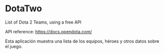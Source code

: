 # DotaTwo
List of Dota 2 Teams, using a free API

API reference: https://docs.opendota.com/

Esta aplicación muestra una lista de los equipos, héroes y otros datos sobre el juego.
